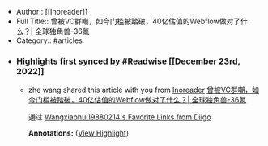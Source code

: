 - Author:: [[Inoreader]]
- Full Title:: 曾被VC群嘲，如今门槛被踏破，40亿估值的Webflow做对了什么？| 全球独角兽-36氪
- Category:: #articles
- ### Highlights first synced by #Readwise [[December 23rd, 2022]]
    - zhe wang shared this article with you from [Inoreader](https://www.inoreader.com/article/3a9c6e75e963e495?utm_source=email_sharing&utm_campaign=u1004876640&utm_medium=email) [曾被VC群嘲，如今门槛被踏破，40亿估值的Webflow做对了什么？| 全球独角兽-36氪](https://www.36kr.com/p/2053528146129669)
      
      通过 [Wangxiaohui19880214's Favorite Links from Diigo](https://www.diigo.com/user/Wangxiaohui19880214)
      
      **Annotations:** ([View Highlight](https://read.readwise.io/read/01gmyheky3rpw4f0zw1b330q5k))
